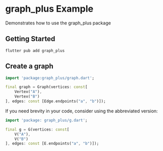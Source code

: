 # graph_plus Example

Demonstrates how to use the graph_plus package

## Getting Started
```
flutter pub add graph_plus
```

## Create a graph
```dart
import 'package:graph_plus/graph.dart';

final graph = Graph(vertices: const[
    Vertex("A"),
    Vertex("B")
], edges: const [Edge.endpoints("a", "b")]);
```
If you need brevity in your code, consider using the abbreviated version:

```dart
import 'package: graph_plus/g.dart';

final g = G(vertices: const[
    V("A"),
    V("B")
], edges: const [E.endpoints("a", "b")]);
```